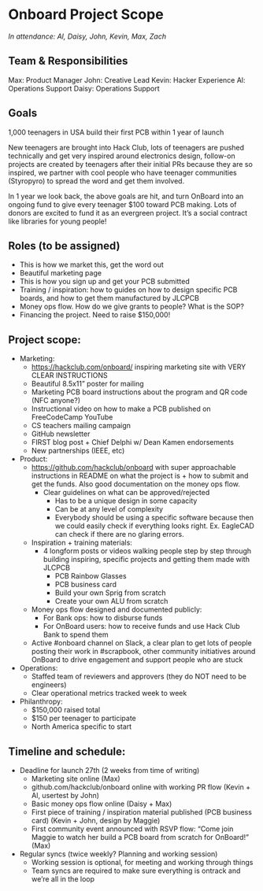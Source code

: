 # Onboard Project Scope

_In attendance: Al, Daisy, John, Kevin, Max, Zach_

## Team & Responsibilities

Max: Product Manager
John: Creative Lead
Kevin: Hacker Experience
Al: Operations Support
Daisy: Operations Support

## Goals

1,000 teenagers in USA build their first PCB within 1 year of launch

New teenagers are brought into Hack Club, lots of teenagers are pushed technically and get very inspired around electronics design, follow-on projects are created by teenagers after their initial PRs because they are so inspired, we partner with cool people who have teenager communities (Styropyro) to spread the word and get them involved.

In 1 year we look back, the above goals are hit, and turn OnBoard into an ongoing fund to give every teenager $100 toward PCB making. Lots of donors are excited to fund it as an evergreen project. It’s a social contract like libraries for young people!

## Roles (to be assigned)

- This is how we market this, get the word out
- Beautiful marketing page
- This is how you sign up and get your PCB submitted
- Training / inspiration: how to guides on how to design specific PCB boards, and how to get them manufactured by JLCPCB
- Money ops flow. How do we give grants to people? What is the SOP?
- Financing the project. Need to raise $150,000!

## Project scope:

- Marketing:
  - https://hackclub.com/onboard/ inspiring marketing site with VERY CLEAR INSTRUCTIONS
  - Beautiful 8.5x11” poster for mailing
  - Marketing PCB board instructions about the program and QR code (NFC anyone?)
  - Instructional video on how to make a PCB published on FreeCodeCamp YouTube
  - CS teachers mailing campaign
  - GitHub newsletter
  - FIRST blog post + Chief Delphi w/ Dean Kamen endorsements
  - New partnerships (IEEE, etc)
- Product:
  - https://github.com/hackclub/onboard with super approachable instructions in README on what the project is + how to submit and get the funds. Also good documentation on the money ops flow.
    - Clear guidelines on what can be approved/rejected
      - Has to be a unique design in some capacity
      - Can be at any level of complexity
      - Everybody should be using a specific software because then we could easily check if everything looks right. Ex. EagleCAD can check if there are no glaring errors.
  - Inspiration + training materials:
    - 4 longform posts or videos walking people step by step through building inspiring, specific projects and getting them made with JLCPCB
      - PCB Rainbow Glasses
      - PCB business card
      - Build your own Sprig from scratch
      - Create your own ALU from scratch
  - Money ops flow designed and documented publicly:
    - For Bank ops: how to disburse funds
    - For OnBoard users: how to receive funds and use Hack Club Bank to spend them
  - Active #onboard channel on Slack, a clear plan to get lots of people posting their work in #scrapbook, other community initiatives around OnBoard to drive engagement and support people who are stuck
- Operations:
  - Staffed team of reviewers and approvers (they do NOT need to be engineers)
  - Clear operational metrics tracked week to week
- Philanthropy:
  - $150,000 raised total
  - $150 per teenager to participate
  - North America specific to start

## Timeline and schedule:

- Deadline for launch 27th (2 weeks from time of writing)
  - Marketing site online (Max)
  - github.com/hackclub/onboard online with working PR flow (Kevin + Al, usertest by John)
  - Basic money ops flow online (Daisy + Max)
  - First piece of training / inspiration material published (PCB business card) (Kevin + John, design by Maggie)
  - First community event announced with RSVP flow: “Come join Maggie to watch her build a PCB board from scratch for OnBoard!” (Max)
- Regular syncs (twice weekly? Planning and working session)
  - Working session is optional, for meeting and working through things
  - Team syncs are required to make sure everything is ontrack and we’re all in the loop
